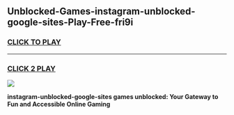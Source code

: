 
## Unblocked-Games-instagram-unblocked-google-sites-Play-Free-fri9i
<h3>
<a href="https://premium76.site?title=instagram-unblocked-google-sites&ref=23A">CLICK TO PLAY</a></h3>
<hr>

<h3>
<a href="https://premium76.site?title=instagram-unblocked-google-sites&ref=23A">CLICK 2 PLAY</a>
  
</h3>

<a href="https://premium76.site?title=instagram-unblocked-google-sites&ref=23A"><img src="https://clearcache.store/games.png"></a>


**instagram-unblocked-google-sites games unblocked: Your Gateway to Fun and Accessible Online Gaming**
